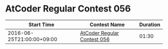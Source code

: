 # AtCoder Regular Contest 056

| Start Time | Contest Name | Duration |
| --- | --- | --- |
| 2016-06-25T21:00:00+09:00 | [AtCoder Regular Contest 056](http://arc056.contest.atcoder.jp/) | 01:30 |
